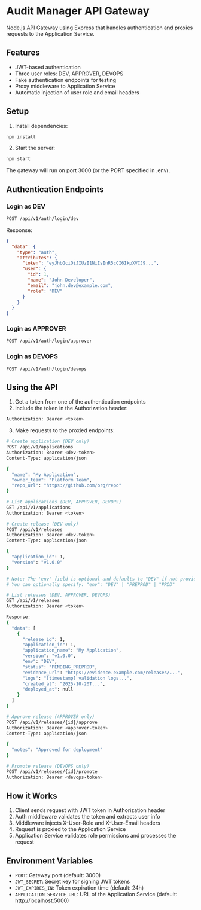 # Audit Manager API Gateway

Node.js API Gateway using Express that handles authentication and proxies requests to the Application Service.

## Features

- JWT-based authentication
- Three user roles: DEV, APPROVER, DEVOPS
- Fake authentication endpoints for testing
- Proxy middleware to Application Service
- Automatic injection of user role and email headers

## Setup

1. Install dependencies:
```bash
npm install
```

2. Start the server:
```bash
npm start
```

The gateway will run on port 3000 (or the PORT specified in .env).

## Authentication Endpoints

### Login as DEV
```bash
POST /api/v1/auth/login/dev
```

Response:
```json
{
  "data": {
    "type": "auth",
    "attributes": {
      "token": "eyJhbGciOiJIUzI1NiIsInR5cCI6IkpXVCJ9...",
      "user": {
        "id": 1,
        "name": "John Developer",
        "email": "john.dev@example.com",
        "role": "DEV"
      }
    }
  }
}
```

### Login as APPROVER
```bash
POST /api/v1/auth/login/approver
```

### Login as DEVOPS
```bash
POST /api/v1/auth/login/devops
```

## Using the API

1. Get a token from one of the authentication endpoints
2. Include the token in the Authorization header:
```bash
Authorization: Bearer <token>
```

3. Make requests to the proxied endpoints:

```bash
# Create application (DEV only)
POST /api/v1/applications
Authorization: Bearer <dev-token>
Content-Type: application/json

{
  "name": "My Application",
  "owner_team": "Platform Team",
  "repo_url": "https://github.com/org/repo"
}

# List applications (DEV, APPROVER, DEVOPS)
GET /api/v1/applications
Authorization: Bearer <token>

# Create release (DEV only)
POST /api/v1/releases
Authorization: Bearer <dev-token>
Content-Type: application/json

{
  "application_id": 1,
  "version": "v1.0.0"
}

# Note: The 'env' field is optional and defaults to "DEV" if not provided.
# You can optionally specify: "env": "DEV" | "PREPROD" | "PROD"

# List releases (DEV, APPROVER, DEVOPS)
GET /api/v1/releases
Authorization: Bearer <token>

Response:
{
  "data": [
    {
      "release_id": 1,
      "application_id": 1,
      "application_name": "My Application",
      "version": "v1.0.0",
      "env": "DEV",
      "status": "PENDING_PREPROD",
      "evidence_url": "https://evidence.example.com/releases/...",
      "logs": "[timestamp] validation logs...",
      "created_at": "2025-10-20T...",
      "deployed_at": null
    }
  ]
}

# Approve release (APPROVER only)
POST /api/v1/releases/{id}/approve
Authorization: Bearer <approver-token>
Content-Type: application/json

{
  "notes": "Approved for deployment"
}

# Promote release (DEVOPS only)
POST /api/v1/releases/{id}/promote
Authorization: Bearer <devops-token>
```

## How it Works

1. Client sends request with JWT token in Authorization header
2. Auth middleware validates the token and extracts user info
3. Middleware injects X-User-Role and X-User-Email headers
4. Request is proxied to the Application Service
5. Application Service validates role permissions and processes the request

## Environment Variables

- `PORT`: Gateway port (default: 3000)
- `JWT_SECRET`: Secret key for signing JWT tokens
- `JWT_EXPIRES_IN`: Token expiration time (default: 24h)
- `APPLICATION_SERVICE_URL`: URL of the Application Service (default: http://localhost:5000)
